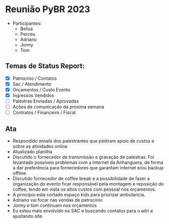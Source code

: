 # Reunião PyBR 2023

- Participantes:
  - Belisa
  - Perceu
  - Adriano
  - Jonny
  - Tom

## Temas de Status Report:
  - [X] Patrocinio / Contatos 
  - [X] Sac / Atendimento
  - [X] Orçamentos / Custo Evento
  - [X] Ingressos Vendidos
  - [ ] Palestras Enviadas / Aprovadas
  - [ ] Ações de comunicação da proxima semana
  - [ ] Contratos / Financeiro / Fiscal

## Ata

 - Respondido emails dos palestrantes que pediram apoio de custos e sobre as atividades online
 - Atualizado planilha
 - Discutido o fornecedor de transmissão e gravação de palestras. Foi levantado possíveis problemas com a internet da Anhanguera, de forma a dar preferência para fornecedores que garantam internet e/ou backup offline. 
 - Discutido fornecedor de coffee break e a possibilidade de fazer a organização do evento ficar responsável pela montagem e reposição do coffee, tendo em vista os altos custos com pessoal nos orçamentos. 
 - A principio esta cortado espaço kids para priorizar ambulancia.
 - Adriano vai focar nas vendas de patrocinio
 - Jonny e tom continuam nos orçamentos
 - Eu estou mais envolvido no SAC e buscando contatos para o adri e ajustando site.

